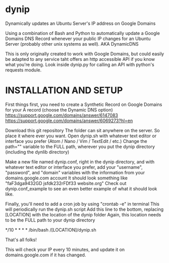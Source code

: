 # dynip
Dynamically updates an Ubuntu Server's IP address on Google Domains

Using a combination of Bash and Python to automatically update a Google Domains DNS Record whenever your public IP changes for an Ubuntu Server (probably other unix systems as well). AKA DynamicDNS

This is only originally created to work with Google Domains, but could easily be adapted to any service taht offers an http accessible API if you know what you're doing. Look inside dynip.py for calling an API with python's requests module.

# INSTALLATION AND SETUP

First things first, you need to create a Synthetic Record on Google Domains for your A record (choose the Dynamic DNS option) 
https://support.google.com/domains/answer/6147083
https://support.google.com/domains/answer/6069273?hl=en

Download this git repository
The folder can sit anywhere on the server. So place it where ever you want.
Open dynip.sh with whatever text editor or interface you prefer (Atom / Nano / Vim / TextEdit / etc.)
Change the path="" variable to the FULL path, wherever you put the dynip directory (including the dynlib directory)

Make a new file named dynip.conf, right in the dynip directory, and with whatever text editor or interface you prefer,
add your "username", "password", and "domain" variables with the information from your domains.google.com account
It should look something like "faF3dga9432GD jsfdk232rFDf33 website.org"
Check out dynip.conf_example to see an even better example of what it should look like.

Finally, you'll need to add a cron job by using "crontab -e" in terminal
This will periodically run the dynip.sh script
Add this line to the bottom, replacing [LOCATION] with the location of the dynip folder
Again, this location needs to be the FULL path to your dynip directory

*/10 * * * * /bin/bash /[LOCATION]/dynip.sh



That's all folks!

This will check your IP every 10 minutes, and update it on domains.google.com if it has changed.
